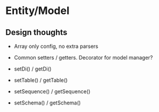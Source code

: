 
Entity/Model
============

## Design thoughts

- Array only config, no extra parsers

- Common setters / getters. Decorator for model manager?
 - setDi() / getDi()
 - setTable() / getTable()
 - setSequence() / getSequence()
 - setSchema() / getSchema()
